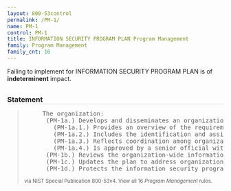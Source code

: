 ```yaml
---
layout: 800-53control
permalink: /PM-1/
name: PM-1
control: PM-1
title: INFORMATION SECURITY PROGRAM PLAN Program Management
family: Program Management
family_cnt: 16
---
```

<p class="text-">Failing to implement for INFORMATION SECURITY PROGRAM PLAN is of <b>indeterminent</b> impact.</p>

<h3 style="border-bottom:1px solid #ddd;margin:30px 0 8px 0;">Statement</h3>
<blockquote>
<pre>     The organization: 
      (PM-1a.) Develops and disseminates an organization-wide information security program plan that: 
        (PM-1a.1.) Provides an overview of the requirements for the security program and a description of the security program management controls and common controls in place or planned for meeting those requirements; 
        (PM-1a.2.) Includes the identification and assignment of roles, responsibilities, management commitment, coordination among organizational entities, and compliance; 
        (PM-1a.3.) Reflects coordination among organizational entities responsible for the different aspects of information security (i.e., technical, physical, personnel, cyber-physical); and 
        (PM-1a.4.) Is approved by a senior official with responsibility and accountability for the risk being incurred to organizational operations (including mission, functions, image, and reputation), organizational assets, individuals, other organizations, and the Nation; 
      (PM-1b.) Reviews the organization-wide information security program plan [Assignment: organization-defined frequency]; 
      (PM-1c.) Updates the plan to address organizational changes and problems identified during plan implementation or security control assessments; and 
      (PM-1d.) Protects the information security program plan from unauthorized disclosure and modification. 
</pre>
<p><small>via NIST Special Publication 800-53v4. View all 16 <i>Program Management</i> rules. <a href="/cce/ssg/group/$Group_id"><span class="glyphicon glyphicon-link"></span></a> </small></p>
</blockquote>

